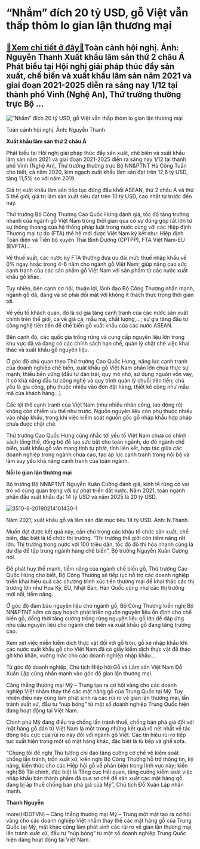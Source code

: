 “Nhắm” đích 20 tỷ USD, gỗ Việt vẫn thấp thỏm lo gian lận thương mại
===================================================================

[:gift:Xem chi tiết ở đây:gift:](https://hddtvn.com/nham-dich-20-ty-usd-go-viet-van-thap-thom-lo-gian-lan-thuong-mai/)Toàn cảnh hội nghị. Ảnh: Nguyễn Thanh Xuất khẩu lâm sản thứ 2 châu Á Phát biểu tại Hội nghị giải pháp thúc đẩy sản xuất, chế biến và xuất khẩu lâm sản năm 2021 và giai đoạn 2021-2025 diễn ra sáng nay 1/12 tại thành phố Vinh (Nghệ An), Thứ trưởng thường trực Bộ …
----------------------------------------------------------------------------------------------------------------------------------------------------------------------------------------------------------------------------------------------------------------------





![“Nhắm” đích 20 tỷ USD, gỗ Việt vẫn thấp thỏm lo gian lận thương mại](https://hddtvn.com/wp-content/uploads/2021/01/0048_toan_cYnh_hYi_nghY.jpg "“Nhắm” đích 20 tỷ USD, gỗ Việt vẫn thấp thỏm lo gian lận thương mại")


Toàn cảnh hội nghị. Ảnh: Nguyễn Thanh



**Xuất khẩu lâm sản thứ 2 châu Á**


Phát biểu tại Hội nghị giải pháp thúc đẩy sản xuất, chế biến và xuất khẩu lâm sản năm 2021 và giai đoạn 2021-2025 diễn ra sáng nay 1/12 tại thành phố Vinh (Nghệ An), Thứ trưởng thường trực Bộ NN&PTNT Hà Công Tuấn cho biết, cả năm 2020, kim ngạch xuất khẩu lâm sản đạt trên 12,6 tỷ USD, tăng 11,5% so với năm 2019.


Giá trị xuất khẩu lâm sản tiếp tục đứng đầu khối ASEAN, thứ 2 châu Á và thứ 5 thế giới; giá trị lâm sản xuất siêu đạt trên 10 tỷ USD, cao nhất từ trước đến nay.


Thứ trưởng Bộ Công Thương Cao Quốc Hưng đánh giá, tốc độ tăng trưởng nhanh của ngành gỗ Việt Nam trong thời gian qua có sự đóng góp rất lớn từ sự thông thoáng của hệ thống pháp luật trong nước cùng với các Hiệp định Thương mại tự do (FTA) thế hệ mới được Việt Nam ký kết như: Hiệp định Toàn diện và Tiến bộ xuyên Thái Bình Dương (CPTPP), FTA Việt Nam-EU (EVFTA)…


Về thuế suất, các nước ký FTA thường đưa ưu đãi mức thuế nhập khẩu về 0% ngay hoặc trong 4-6 năm cho ngành gỗ Việt Nam; giúp nâng cao sức cạnh tranh của các sản phẩm gỗ Việt Nam với sản phẩm từ các nước xuất khẩu gỗ khác.


Tuy nhiên, bên cạnh cơ hội, thuận lợi, lãnh đạo Bộ Công Thương nhấn mạnh, ngành gỗ đã, đang và sẽ phải đối mặt với không ít thách thức trong thời gian tới.


Về yếu tố khách quan, đó là sự gia tăng cạnh tranh của các nước sản xuất chính trên thế giới, cả về giá cả, mẫu mã, chất lượng,…; sự gia tăng đầu tư công nghệ tiên tiến để chế biến gỗ xuất khẩu của các nước ASEAN.


Bên cạnh đó, các quốc gia trồng rừng và cung cấp nguyên liệu lớn trong khu vực đã và đang có các chính sách hạn chế, quản lý chặt chẽ việc khai thác và xuất khẩu gỗ nguyên liệu.


Ở góc độ chủ quan theo Thứ trưởng Cao Quốc Hưng, năng lực cạnh tranh của doanh nghiệp chế biến, xuất khẩu gỗ Việt Nam phần lớn chưa thực sự mạnh, thiếu bền vững (đầu tư dàn trải, quy mô nhỏ, sử dụng nguồn vốn vay, ít có khả năng đầu tư công nghệ và quy trình quản lý chuỗi tiên tiến; chủ yếu là gia công, phụ thuộc nhiều vào đơn đặt hàng, thiết kế cũng như mẫu mã của khách hàng…).


Các lợi thế cạnh tranh của Việt Nam (như nhiều nhân công, lao động rẻ) không còn chiếm ưu thế như trước. Nguồn nguyên liệu còn phụ thuộc nhiều vào nhập khẩu, trong khi việc kiểm soát nguồn gốc gỗ nhập khẩu hợp pháp chưa được chặt chẽ.


Thứ trưởng Cao Quốc Hưng cũng nhắc tới yếu tố Việt Nam chưa có chính sách tổng thể, đồng bộ để tạo sức bật cho toàn ngành, do đó ngành chế biến, xuất khẩu gỗ vẫn mang tính tự phát, tính liên kết, hợp tác giữa các doanh nghiệp trong ngành chưa cao, tạo áp lực cạnh tranh trong nội bộ và làm suy yếu khả năng cạnh tranh của toàn ngành.


**Nỗi lo gian lận thương mại**


Bộ trưởng Bộ NN&PTNT Nguyễn Xuân Cường đánh giá, kinh tế rừng có vai trò vô cùng quan trọng với sự phát triển đất nước. Năm 2021, toàn ngành phấn đấu xuất khẩu đạt 14 tỷ USD và năm 2025 là 20 tỷ USD.





![3510-6-20190214101430-1](https://hddtvn.com/wp-content/uploads/2021/01/3510_6-20190214101430_1.jpg "Năm 2019, XK gỗ và lâm sản đặt mục tiêu đạt từ 10,8 – 11 tỷ USD.  Ảnh: N.Thanh.")


Năm 2021, xuất khẩu gỗ và lâm sản đặt mục tiêu 14 tỷ USD. Ảnh: N.Thanh.



Muốn đạt được kết quả này, cần chú trọng các khâu tổ chức sản xuất, chế biến, đặc biệt là tổ chức thị trường. “Thị trường thế giới còn tiềm năng rất lớn. Thị trường trong nước với 100 triệu dân, tốc độ đô thị hóa nhanh cũng là dư địa để tập trung ngành hàng chế biến”, Bộ trưởng Nguyễn Xuân Cường nói.


Để phát huy thế mạnh, tiềm năng của ngành chế biến gỗ, Thứ trưởng Cao Quốc Hưng cho biết, Bộ Công Thương sẽ tiếp tục hỗ trợ các doanh nghiệp triển khai hiệu quả các chương trình xúc tiến thương mại để khai thác các thị trường lớn như Hoa Kỳ, EU, Nhật Bản, Hàn Quốc cũng như các thị trường mới nổi, tiềm năng.


Ở góc độ đảm bảo nguyên liệu cho ngành gỗ, Bộ Công Thương kiến nghị Bộ NN&PTNT sớm có quy hoạch phát triển nguồn nguyên liệu ổn định cho chế biến gỗ, đồng thời tăng cường trồng rừng nguyên liệu gỗ lớn để đáp ứng nhu cầu nguyên liệu cho ngành chế biến và xuất khẩu gỗ đang tăng trưởng cao.


Xem xét việc miễn kiểm dịch thực vật đối với gỗ tròn, gỗ xẻ nhập khẩu khi các nước xuất khẩu gỗ cho Việt Nam đã có giấy kiểm dịch thực vật để tháo gỡ khó khăn, vướng mắc cho các doanh nghiệp nhập khẩu…


Từ góc độ doanh nghiệp, Chủ tịch Hiệp hội Gỗ và Lâm sản Việt Nam Đỗ Xuân Lập cũng nhấn mạnh vào góc độ gian lận thương mại.


Căng thẳng thương mại Mỹ – Trung tạo ra cơ hội vàng cho các doanh nghiệp Việt nhằm thay thế các mặt hàng gỗ của Trung Quốc tại Mỹ. Tuy nhiên điều này cũng làm phát sinh ra các rủi ro về gian lận thương mại, lẩn tránh xuất xứ, đầu tư “núp bóng” từ một số doanh nghiệp Trung Quốc hiện đang hoạt động tại Việt Nam.


Chính phủ Mỹ đang điều tra chống lẩn tránh thuế, chống bán phá giá đối với mặt hàng gỗ dán từ Việt Nam là một trong những kết quả rõ nét nhất về tác động tiêu cực của rủi ro này đối với ngành gỗ Việt. Các tín hiệu rủi ro tiếp tục xuất hiện trong một số mặt hàng khác, đặc biệt là tủ bếp và ghế sofa.


“Chúng tôi đề nghị Thủ tướng chỉ đạo tăng cường cơ chế về kiểm soát chống lẩn tránh, trốn xuất xứ; kiến nghị Bộ Công Thương hỗ trợ thông tin, kỹ năng, kiến thức cho các Hiệp hội gỗ về phản biện trong lĩnh vực này; kiến nghị Bộ Tài chính, đặc biệt là Tổng cục Hải quan, tăng cường kiểm soát việc nhập khẩu bán thành phẩm đã qua sơ chế để sản xuất các mặt hàng gỗ đang bị áp thuế chống bán phá giá của Mỹ”, Chủ tịch Đỗ Xuân Lập nhấn mạnh.




**Thanh Nguyễn**



more(HDDTVN) – Căng thẳng thương mại Mỹ – Trung một mặt tạo ra cơ hội vàng cho các doanh nghiệp Việt nhằm thay thế các mặt hàng gỗ của Trung Quốc tại Mỹ, mặt khác cũng làm phát sinh các rủi ro về gian lận thương mại, lẩn tránh xuất xứ, đầu tư “núp bóng” từ một số doanh nghiệp Trung Quốc hiện đang hoạt động tại Việt Nam.

